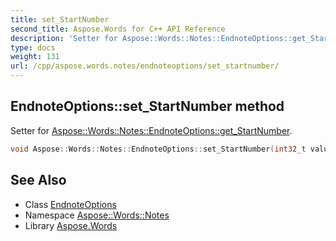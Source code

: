 ```yaml
---
title: set_StartNumber
second_title: Aspose.Words for C++ API Reference
description: 'Setter for Aspose::Words::Notes::EndnoteOptions::get_StartNumber.'
type: docs
weight: 131
url: /cpp/aspose.words.notes/endnoteoptions/set_startnumber/
---
```

## EndnoteOptions::set_StartNumber method


Setter for [Aspose::Words::Notes::EndnoteOptions::get_StartNumber](../get_startnumber/).

```cpp
void Aspose::Words::Notes::EndnoteOptions::set_StartNumber(int32_t value) override
```

## See Also

* Class [EndnoteOptions](../)
* Namespace [Aspose::Words::Notes](../../)
* Library [Aspose.Words](../../../)
